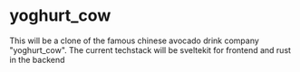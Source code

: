 # yoghurt_cow
This will be a clone of the famous chinese avocado drink company "yoghurt_cow". The current techstack will be sveltekit for frontend and rust in the backend
